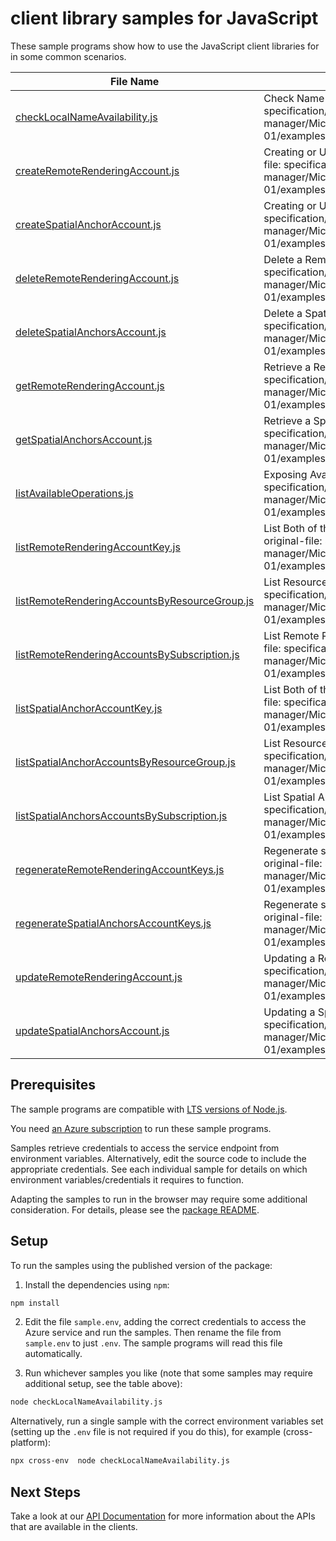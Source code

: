 # client library samples for JavaScript

These sample programs show how to use the JavaScript client libraries for in some common scenarios.

| **File Name**                                                                               | **Description**                                                                                                                                                                                                   |
| ------------------------------------------------------------------------------------------- | ----------------------------------------------------------------------------------------------------------------------------------------------------------------------------------------------------------------- |
| [checkLocalNameAvailability.js][checklocalnameavailability]                                 | Check Name Availability for local uniqueness x-ms-original-file: specification/mixedreality/resource-manager/Microsoft.MixedReality/stable/2021-01-01/examples/proxy/CheckNameAvailabilityForLocalUniqueness.json |
| [createRemoteRenderingAccount.js][createremoterenderingaccount]                             | Creating or Updating a Remote Rendering Account. x-ms-original-file: specification/mixedreality/resource-manager/Microsoft.MixedReality/stable/2021-01-01/examples/remote-rendering/Put.json                      |
| [createSpatialAnchorAccount.js][createspatialanchoraccount]                                 | Creating or Updating a Spatial Anchors Account. x-ms-original-file: specification/mixedreality/resource-manager/Microsoft.MixedReality/stable/2021-01-01/examples/spatial-anchors/Put.json                        |
| [deleteRemoteRenderingAccount.js][deleteremoterenderingaccount]                             | Delete a Remote Rendering Account. x-ms-original-file: specification/mixedreality/resource-manager/Microsoft.MixedReality/stable/2021-01-01/examples/remote-rendering/Delete.json                                 |
| [deleteSpatialAnchorsAccount.js][deletespatialanchorsaccount]                               | Delete a Spatial Anchors Account. x-ms-original-file: specification/mixedreality/resource-manager/Microsoft.MixedReality/stable/2021-01-01/examples/spatial-anchors/Delete.json                                   |
| [getRemoteRenderingAccount.js][getremoterenderingaccount]                                   | Retrieve a Remote Rendering Account. x-ms-original-file: specification/mixedreality/resource-manager/Microsoft.MixedReality/stable/2021-01-01/examples/remote-rendering/Get.json                                  |
| [getSpatialAnchorsAccount.js][getspatialanchorsaccount]                                     | Retrieve a Spatial Anchors Account. x-ms-original-file: specification/mixedreality/resource-manager/Microsoft.MixedReality/stable/2021-01-01/examples/spatial-anchors/Get.json                                    |
| [listAvailableOperations.js][listavailableoperations]                                       | Exposing Available Operations x-ms-original-file: specification/mixedreality/resource-manager/Microsoft.MixedReality/stable/2021-01-01/examples/proxy/ExposingAvailableOperations.json                            |
| [listRemoteRenderingAccountKey.js][listremoterenderingaccountkey]                           | List Both of the 2 Keys of a Remote Rendering Account x-ms-original-file: specification/mixedreality/resource-manager/Microsoft.MixedReality/stable/2021-01-01/examples/remote-rendering/ListKeys.json            |
| [listRemoteRenderingAccountsByResourceGroup.js][listremoterenderingaccountsbyresourcegroup] | List Resources by Resource Group x-ms-original-file: specification/mixedreality/resource-manager/Microsoft.MixedReality/stable/2021-01-01/examples/remote-rendering/GetByResourceGroup.json                       |
| [listRemoteRenderingAccountsBySubscription.js][listremoterenderingaccountsbysubscription]   | List Remote Rendering Accounts by Subscription x-ms-original-file: specification/mixedreality/resource-manager/Microsoft.MixedReality/stable/2021-01-01/examples/remote-rendering/GetBySubscription.json          |
| [listSpatialAnchorAccountKey.js][listspatialanchoraccountkey]                               | List Both of the 2 Keys of a Spatial Anchors Account x-ms-original-file: specification/mixedreality/resource-manager/Microsoft.MixedReality/stable/2021-01-01/examples/spatial-anchors/ListKeys.json              |
| [listSpatialAnchorAccountsByResourceGroup.js][listspatialanchoraccountsbyresourcegroup]     | List Resources by Resource Group x-ms-original-file: specification/mixedreality/resource-manager/Microsoft.MixedReality/stable/2021-01-01/examples/spatial-anchors/GetByResourceGroup.json                        |
| [listSpatialAnchorsAccountsBySubscription.js][listspatialanchorsaccountsbysubscription]     | List Spatial Anchors Accounts by Subscription x-ms-original-file: specification/mixedreality/resource-manager/Microsoft.MixedReality/stable/2021-01-01/examples/spatial-anchors/GetBySubscription.json            |
| [regenerateRemoteRenderingAccountKeys.js][regenerateremoterenderingaccountkeys]             | Regenerate specified Key of a Remote Rendering Account x-ms-original-file: specification/mixedreality/resource-manager/Microsoft.MixedReality/stable/2021-01-01/examples/remote-rendering/RegenerateKey.json      |
| [regenerateSpatialAnchorsAccountKeys.js][regeneratespatialanchorsaccountkeys]               | Regenerate specified Key of a Spatial Anchors Account x-ms-original-file: specification/mixedreality/resource-manager/Microsoft.MixedReality/stable/2021-01-01/examples/spatial-anchors/RegenerateKey.json        |
| [updateRemoteRenderingAccount.js][updateremoterenderingaccount]                             | Updating a Remote Rendering Account x-ms-original-file: specification/mixedreality/resource-manager/Microsoft.MixedReality/stable/2021-01-01/examples/remote-rendering/Patch.json                                 |
| [updateSpatialAnchorsAccount.js][updatespatialanchorsaccount]                               | Updating a Spatial Anchors Account x-ms-original-file: specification/mixedreality/resource-manager/Microsoft.MixedReality/stable/2021-01-01/examples/spatial-anchors/Patch.json                                   |

## Prerequisites

The sample programs are compatible with [LTS versions of Node.js](https://nodejs.org/about/releases/).

You need [an Azure subscription][freesub] to run these sample programs.

Samples retrieve credentials to access the service endpoint from environment variables. Alternatively, edit the source code to include the appropriate credentials. See each individual sample for details on which environment variables/credentials it requires to function.

Adapting the samples to run in the browser may require some additional consideration. For details, please see the [package README][package].

## Setup

To run the samples using the published version of the package:

1. Install the dependencies using `npm`:

```bash
npm install
```

2. Edit the file `sample.env`, adding the correct credentials to access the Azure service and run the samples. Then rename the file from `sample.env` to just `.env`. The sample programs will read this file automatically.

3. Run whichever samples you like (note that some samples may require additional setup, see the table above):

```bash
node checkLocalNameAvailability.js
```

Alternatively, run a single sample with the correct environment variables set (setting up the `.env` file is not required if you do this), for example (cross-platform):

```bash
npx cross-env  node checkLocalNameAvailability.js
```

## Next Steps

Take a look at our [API Documentation][apiref] for more information about the APIs that are available in the clients.

[checklocalnameavailability]: https://github.com/Azure/azure-sdk-for-js/blob/main/sdk/mixedreality/arm-mixedreality/samples/v4/javascript/checkLocalNameAvailability.js
[createremoterenderingaccount]: https://github.com/Azure/azure-sdk-for-js/blob/main/sdk/mixedreality/arm-mixedreality/samples/v4/javascript/createRemoteRenderingAccount.js
[createspatialanchoraccount]: https://github.com/Azure/azure-sdk-for-js/blob/main/sdk/mixedreality/arm-mixedreality/samples/v4/javascript/createSpatialAnchorAccount.js
[deleteremoterenderingaccount]: https://github.com/Azure/azure-sdk-for-js/blob/main/sdk/mixedreality/arm-mixedreality/samples/v4/javascript/deleteRemoteRenderingAccount.js
[deletespatialanchorsaccount]: https://github.com/Azure/azure-sdk-for-js/blob/main/sdk/mixedreality/arm-mixedreality/samples/v4/javascript/deleteSpatialAnchorsAccount.js
[getremoterenderingaccount]: https://github.com/Azure/azure-sdk-for-js/blob/main/sdk/mixedreality/arm-mixedreality/samples/v4/javascript/getRemoteRenderingAccount.js
[getspatialanchorsaccount]: https://github.com/Azure/azure-sdk-for-js/blob/main/sdk/mixedreality/arm-mixedreality/samples/v4/javascript/getSpatialAnchorsAccount.js
[listavailableoperations]: https://github.com/Azure/azure-sdk-for-js/blob/main/sdk/mixedreality/arm-mixedreality/samples/v4/javascript/listAvailableOperations.js
[listremoterenderingaccountkey]: https://github.com/Azure/azure-sdk-for-js/blob/main/sdk/mixedreality/arm-mixedreality/samples/v4/javascript/listRemoteRenderingAccountKey.js
[listremoterenderingaccountsbyresourcegroup]: https://github.com/Azure/azure-sdk-for-js/blob/main/sdk/mixedreality/arm-mixedreality/samples/v4/javascript/listRemoteRenderingAccountsByResourceGroup.js
[listremoterenderingaccountsbysubscription]: https://github.com/Azure/azure-sdk-for-js/blob/main/sdk/mixedreality/arm-mixedreality/samples/v4/javascript/listRemoteRenderingAccountsBySubscription.js
[listspatialanchoraccountkey]: https://github.com/Azure/azure-sdk-for-js/blob/main/sdk/mixedreality/arm-mixedreality/samples/v4/javascript/listSpatialAnchorAccountKey.js
[listspatialanchoraccountsbyresourcegroup]: https://github.com/Azure/azure-sdk-for-js/blob/main/sdk/mixedreality/arm-mixedreality/samples/v4/javascript/listSpatialAnchorAccountsByResourceGroup.js
[listspatialanchorsaccountsbysubscription]: https://github.com/Azure/azure-sdk-for-js/blob/main/sdk/mixedreality/arm-mixedreality/samples/v4/javascript/listSpatialAnchorsAccountsBySubscription.js
[regenerateremoterenderingaccountkeys]: https://github.com/Azure/azure-sdk-for-js/blob/main/sdk/mixedreality/arm-mixedreality/samples/v4/javascript/regenerateRemoteRenderingAccountKeys.js
[regeneratespatialanchorsaccountkeys]: https://github.com/Azure/azure-sdk-for-js/blob/main/sdk/mixedreality/arm-mixedreality/samples/v4/javascript/regenerateSpatialAnchorsAccountKeys.js
[updateremoterenderingaccount]: https://github.com/Azure/azure-sdk-for-js/blob/main/sdk/mixedreality/arm-mixedreality/samples/v4/javascript/updateRemoteRenderingAccount.js
[updatespatialanchorsaccount]: https://github.com/Azure/azure-sdk-for-js/blob/main/sdk/mixedreality/arm-mixedreality/samples/v4/javascript/updateSpatialAnchorsAccount.js
[apiref]: https://docs.microsoft.com/javascript/api/@azure/arm-mixedreality?view=azure-node-preview
[freesub]: https://azure.microsoft.com/free/
[package]: https://github.com/Azure/azure-sdk-for-js/tree/main/sdk/mixedreality/arm-mixedreality/README.md
